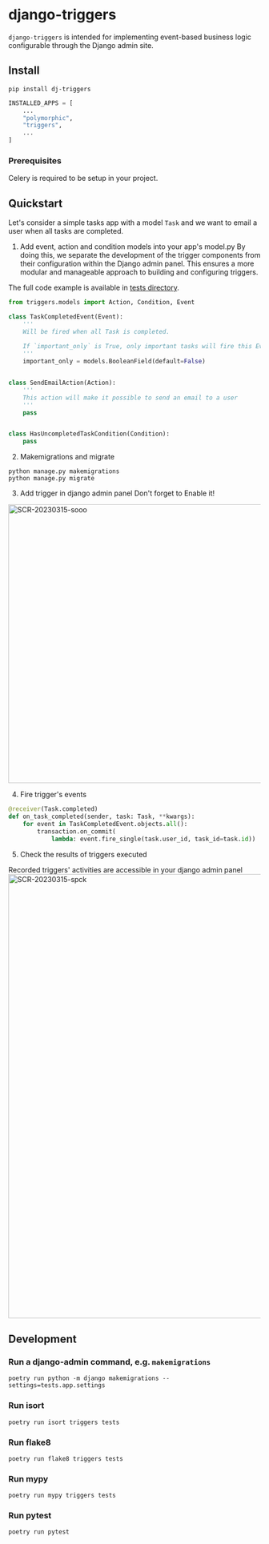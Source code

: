# django-triggers

`django-triggers` is intended for implementing event-based business logic configurable through the Django admin site.

## Install

```shell
pip install dj-triggers
```

```python
INSTALLED_APPS = [
    ...
    "polymorphic",
    "triggers",
    ...
]
```


### Prerequisites 

Celery is required to be setup in your project.

## Quickstart

Let's consider a simple tasks app with a model `Task` and we want to email a user when all tasks are completed.

1. Add event, action and condition models into your app's model.py
By doing this, we separate the development of the trigger components from their configuration within the Django admin panel. This ensures a more modular and manageable approach to building and configuring triggers.

The full code example is available in [tests directory](https://github.com/cockpithq/django-triggers/tree/main/tests/app).
```python
from triggers.models import Action, Condition, Event

class TaskCompletedEvent(Event):
    '''
    Will be fired when all Task is completed.
    
    If `important_only` is True, only important tasks will fire this Event.
    '''
    important_only = models.BooleanField(default=False)


class SendEmailAction(Action):
    '''
    This action will make it possible to send an email to a user
    '''
    pass


class HasUncompletedTaskCondition(Condition):
    pass
```

2. Makemigrations and migrate
```shell
python manage.py makemigrations
python manage.py migrate
```

3. Add trigger in django admin panel
Don't forget to Enable it!

<img width="557" alt="SCR-20230315-sooo" src="https://user-images.githubusercontent.com/101798/225434592-db566401-873a-4698-9292-79e51ddec5ee.png">

4. Fire trigger's events

```python
@receiver(Task.completed)
def on_task_completed(sender, task: Task, **kwargs):
    for event in TaskCompletedEvent.objects.all():
        transaction.on_commit(
            lambda: event.fire_single(task.user_id, task_id=task.id))
```

5. Check the results of triggers executed

Recorded triggers' activities are accessible in your django admin panel
<img width="888" alt="SCR-20230315-spck" src="https://user-images.githubusercontent.com/101798/225434595-860d26bb-9c4b-481b-9813-a7467c9b7ed7.png">

## Development

### Run a django-admin command, e.g. `makemigrations`
```shell
poetry run python -m django makemigrations --settings=tests.app.settings
```

### Run isort
```shell
poetry run isort triggers tests
```
### Run flake8
```shell
poetry run flake8 triggers tests
```
### Run mypy
```shell
poetry run mypy triggers tests
```
### Run pytest
```shell
poetry run pytest
```
